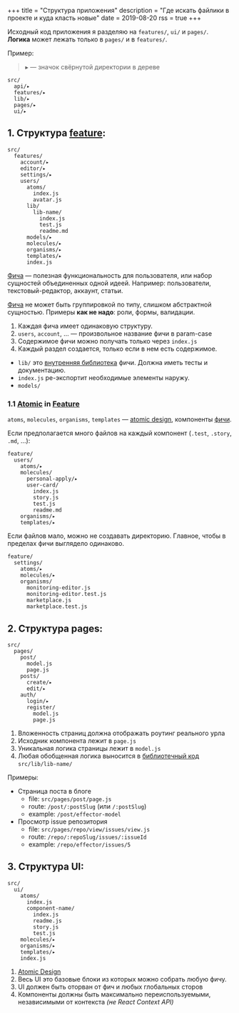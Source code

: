 +++
title = "Структура приложения"
description = "Где искать файлики в проекте и куда класть новые"
date = 2019-08-20
rss = true
+++

Исходный код приложения я разделяю на `features/`, `ui/` и `pages/`.<br/>
**Логика** может лежать только в `pages/` и в `features/`.

Пример:

> ▸ — значок свёрнутой директории в дереве

    src/
      api/▸
      features/▸
      lib/▸
      pages/▸
      ui/▸

## 1. Структура [feature]:

    src/
      features/
        account/▸
        editor/▸
        settings/▸
        users/
          atoms/
            index.js
            avatar.js
          lib/
            lib-name/
              index.js
              test.js
              readme.md
          models/▸
          molecules/▸
          organisms/▸
          templates/▸
          index.js

[Фича] — полезная функциональность для пользователя, или набор сущностей объединенных одной идеей. Например: пользователи, текстовый-редактор, аккаунт, статьи.

[Фича] не может быть группировкой по типу, слишком абстрактной сущностью. Примеры **как не надо**: роли, формы, валидации.

1. Каждая фича имеет одинаковую структуру.
2. `users`, `account`, ... — произвольное название фичи в param-case
3. Содержимое фичи можно получать только через `index.js`
4. Каждый раздел создается, только если в нем есть содержимое.

- `lib/` это [внутренняя библиотека] фичи. Должна иметь тесты и документацию.
- `index.js` ре-экспортит необходимые элементы наружу.
- `models/`

### 1.1 [Atomic] in [Feature]

`atoms`, `molecules`, `organisms`, `templates` — [atomic design], компоненты [фичи].

Если предполагается много файлов на каждый компонент (`.test`, `.story`, `.md`, ...):

    feature/
      users/
        atoms/▸
        molecules/
          personal-apply/▸
          user-card/
            index.js
            story.js
            test.js
            readme.md
        organisms/▸
        templates/▸

Если файлов мало, можно не создавать директорию. Главное, чтобы в пределах фичи выглядело одинаково.

    feature/
      settings/
        atoms/▸
        molecules/▸
        organisms/
          monitoring-editor.js
          monitoring-editor.test.js
          marketplace.js
          marketplace.test.js

## 2. Структура pages:

    src/
      pages/
        post/
          model.js
          page.js
        posts/
          create/▸
          edit/▸
        auth/
          login/▸
          register/
            model.js
            page.js

1. Вложенность страниц должна отображать роутинг реального урла
2. Исходник компонента лежит в `page.js`
3. Уникальная логика страницы лежит в `model.js`
4. Любая обобщенная логика выносится в [библиотечный код] `src/lib/lib-name/`

Примеры:

- Страница поста в блоге
  - file: `src/pages/post/page.js`
  - route: `/post/:postSlug` (или `/:postSlug`)
  - example: `/post/effector-model`
- Просмотр issue репозитория
  - file: `src/pages/repo/view/issues/view.js`
  - route: `/repo/:repoSlug/issues/:issueId`
  - example: `/repo/effector/issues/5`

## 3. Структура UI:

    src/
      ui/
        atoms/
          index.js
          component-name/
            index.js
            readme.js
            story.js
            test.js
        molecules/▸
        organisms/▸
        templates/▸
        index.js

1. [Atomic Design]
2. Весь UI это базовые блоки из которых можно собрать любую фичу.
3. UI должен быть оторван от фич и любых глобальных сторов
4. Компоненты должны быть максимально переиспользуемыми, независимыми от контекста _(не React Context API)_

[atomic design]: http://atomicdesign.bradfrost.com
[atomic]: http://atomicdesign.bradfrost.com
[feature]: https://t.me/feature_slices
[фича]: https://t.me/feature_slices
[фичи]: https://t.me/feature_slices
[библиотечный код]: @/2018-10-07-why-utils-and-helpers-is-a-dump.ru.md
[внутренняя библиотека]: @/2018-10-07-why-utils-and-helpers-is-a-dump.ru.md
